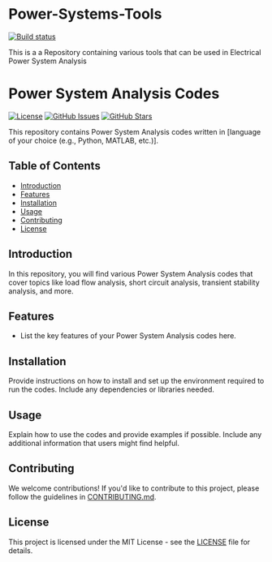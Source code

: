 # Power-Systems-Tools
[![Build status](https://ci.appveyor.com/api/projects/status/yc3leb1t5t6ue01i?svg=true)]()

This is a a Repository containing various tools that can be used in Electrical Power System Analysis
# Power System Analysis Codes

[![License](https://img.shields.io/badge/License-Opensource-blue.svg)](https://opensource.org/licenses/MIT)
[![GitHub Issues](https://img.shields.io/github/issues/your_username/power-system-analysis-codes.svg)](https://github.com/your_username/power-system-analysis-codes/issues)
[![GitHub Stars](https://img.shields.io/github/stars/your_username/power-system-analysis-codes.svg)](https://github.com/your_username/power-system-analysis-codes/stargazers)

This repository contains Power System Analysis codes written in [language of your choice (e.g., Python, MATLAB, etc.)].

## Table of Contents

- [Introduction](#introduction)
- [Features](#features)
- [Installation](#installation)
- [Usage](#usage)
- [Contributing](#contributing)
- [License](#license)

## Introduction

In this repository, you will find various Power System Analysis codes that cover topics like load flow analysis, short circuit analysis, transient stability analysis, and more.

## Features

- List the key features of your Power System Analysis codes here.

## Installation

Provide instructions on how to install and set up the environment required to run the codes. Include any dependencies or libraries needed.

## Usage

Explain how to use the codes and provide examples if possible. Include any additional information that users might find helpful.

## Contributing

We welcome contributions! If you'd like to contribute to this project, please follow the guidelines in [CONTRIBUTING.md](CONTRIBUTING.md).

## License

This project is licensed under the MIT License - see the [LICENSE](LICENSE) file for details.


